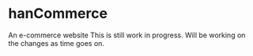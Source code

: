 # hanCommerce
An e-commerce website 
This is still work in progress. 
Will be working on the changes as time goes on.
